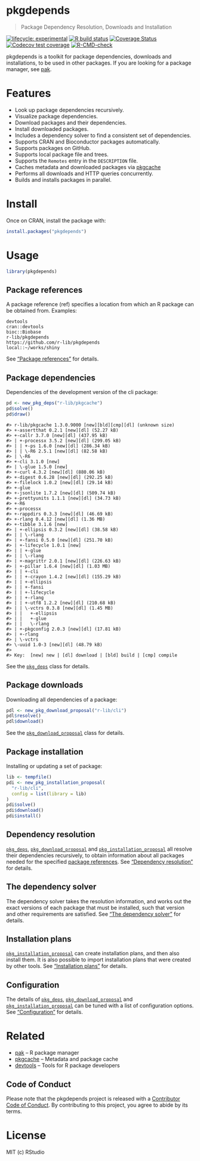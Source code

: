 
<!-- README.md is generated from README.Rmd. Please edit that file -->

# pkgdepends

> Package Dependency Resolution, Downloads and Installation

<!-- badges: start -->

[![lifecycle:
experimental](https://img.shields.io/badge/lifecycle-experimental-orange.svg)](https://lifecycle.r-lib.org/articles/stages.html)
[![R build
status](https://github.com/r-lib/pkgdepends/workflows/R-CMD-check/badge.svg)](https://github.com/r-lib/pkgdepends/actions)
[![Coverage
Status](https://img.shields.io/codecov/c/github/r-lib/pkgdepends/main.svg)](https://codecov.io/github/r-lib/pkgdepends?branch=main)
[![Codecov test
coverage](https://codecov.io/gh/r-lib/pkgdepends/branch/main/graph/badge.svg)](https://app.codecov.io/gh/r-lib/pkgdepends?branch=main)
[![R-CMD-check](https://github.com/r-lib/pkgdepends/actions/workflows/R-CMD-check.yaml/badge.svg)](https://github.com/r-lib/pkgdepends/actions/workflows/R-CMD-check.yaml)
<!-- badges: end -->

pkgdepends is a toolkit for package dependencies, downloads and
installations, to be used in other packages. If you are looking for a
package manager, see [pak](https://github.com/r-lib/pak).

# Features

-   Look up package dependencies recursively.
-   Visualize package dependencies.
-   Download packages and their dependencies.
-   Install downloaded packages.
-   Includes a dependency solver to find a consistent set of
    dependencies.
-   Supports CRAN and Bioconductor packages automatically.
-   Supports packages on GitHub.
-   Supports local package file and trees.
-   Supports the `Remotes` entry in the `DESCRIPTION` file.
-   Caches metadata and downloaded packages via
    [pkgcache](https://github.com/r-lib/pkgcache)
-   Performs all downloads and HTTP queries concurrently.
-   Builds and installs packages in parallel.

# Install

Once on CRAN, install the package with:

``` r
install.packages("pkgdepends")
```

# Usage

``` r
library(pkgdepends)
```

## Package references

A package reference (ref) specifies a location from which an R package
can be obtained from. Examples:

    devtools
    cran::devtools
    bioc::Biobase
    r-lib/pkgdepends
    https://github.com/r-lib/pkgdepends
    local::~/works/shiny

See [“Package
references”](https://r-lib.github.io/pkgdepends/reference/pkg_refs.html)
for details.

## Package dependencies

Dependencies of the development version of the cli package:

``` r
pd <- new_pkg_deps("r-lib/pkgcache")
pd$solve()
pd$draw()
```

    #> r-lib/pkgcache 1.3.0.9000 [new][bld][cmp][dl] (unknown size)
    #> +-assertthat 0.2.1 [new][dl] (52.27 kB)
    #> +-callr 3.7.0 [new][dl] (437.95 kB)
    #> | +-processx 3.5.2 [new][dl] (299.05 kB)
    #> | | +-ps 1.6.0 [new][dl] (286.34 kB)
    #> | | \-R6 2.5.1 [new][dl] (82.58 kB)
    #> | \-R6
    #> +-cli 3.1.0 [new]
    #> | \-glue 1.5.0 [new]
    #> +-curl 4.3.2 [new][dl] (880.06 kB)
    #> +-digest 0.6.28 [new][dl] (292.25 kB)
    #> +-filelock 1.0.2 [new][dl] (29.14 kB)
    #> +-glue
    #> +-jsonlite 1.7.2 [new][dl] (509.74 kB)
    #> +-prettyunits 1.1.1 [new][dl] (34.73 kB)
    #> +-R6
    #> +-processx
    #> +-rappdirs 0.3.3 [new][dl] (46.69 kB)
    #> +-rlang 0.4.12 [new][dl] (1.36 MB)
    #> +-tibble 3.1.6 [new]
    #> | +-ellipsis 0.3.2 [new][dl] (38.58 kB)
    #> | | \-rlang
    #> | +-fansi 0.5.0 [new][dl] (251.70 kB)
    #> | +-lifecycle 1.0.1 [new]
    #> | | +-glue
    #> | | \-rlang
    #> | +-magrittr 2.0.1 [new][dl] (226.63 kB)
    #> | +-pillar 1.6.4 [new][dl] (1.03 MB)
    #> | | +-cli
    #> | | +-crayon 1.4.2 [new][dl] (155.29 kB)
    #> | | +-ellipsis
    #> | | +-fansi
    #> | | +-lifecycle
    #> | | +-rlang
    #> | | +-utf8 1.2.2 [new][dl] (210.68 kB)
    #> | | \-vctrs 0.3.8 [new][dl] (1.45 MB)
    #> | |   +-ellipsis
    #> | |   +-glue
    #> | |   \-rlang
    #> | +-pkgconfig 2.0.3 [new][dl] (17.81 kB)
    #> | +-rlang
    #> | \-vctrs
    #> \-uuid 1.0-3 [new][dl] (48.79 kB)
    #> 
    #> Key:  [new] new | [dl] download | [bld] build | [cmp] compile

See the
[`pkg_deps`](https://r-lib.github.io/pkgdepends/reference/pkg_deps.html)
class for details.

## Package downloads

Downloading all dependencies of a package:

``` r
pdl <- new_pkg_download_proposal("r-lib/cli")
pdl$resolve()
pdl$download()
```

See the
[`pkg_download_proposal`](https://r-lib.github.io/pkgdepends/reference/pkg_download_proposal.html)
class for details.

## Package installation

Installing or updating a set of package:

``` r
lib <- tempfile()
pdi <- new_pkg_installation_proposal(
  "r-lib/cli",
  config = list(library = lib)
)
pdi$solve()
pdi$download()
pdi$install()
```

## Dependency resolution

[`pkg_deps`](https://r-lib.github.io/pkgdepends/reference/pkg_deps.html),
[`pkg_download_proposal`](https://r-lib.github.io/pkgdepends/reference/pkg_download_proposal.html)
and
[`pkg_installation_proposal`](https://r-lib.github.io/pkgdepends/reference/pkg_installation_proposal.html)
all resolve their dependencies recursively, to obtain information about
all packages needed for the specified [package
references](https://r-lib.github.io/pkgdepends/reference/pkg_refs.html).
See [“Dependency
resolution”](https://r-lib.github.io/pkgdepends/reference/pkg_resolution.html)
for details.

## The dependency solver

The dependency solver takes the resolution information, and works out
the exact versions of each package that must be installed, such that
version and other requirements are satisfied. See [“The dependency
solver”](https://r-lib.github.io/pkgdepends/reference/pkg_solution.html)
for details.

## Installation plans

[`pkg_installation_proposal`](https://r-lib.github.io/pkgdepends/reference/pkg_installation_proposal.html)
can create installation plans, and then also install them. It is also
possible to import installation plans that were created by other tools.
See [“Installation
plans”](https://r-lib.github.io/pkgdepends/reference/install_plans.html)
for details.

## Configuration

The details of
[`pkg_deps`](https://r-lib.github.io/pkgdepends/reference/pkg_deps.html),
[`pkg_download_proposal`](https://r-lib.github.io/pkgdepends/reference/pkg_download_proposal.html)
and
[`pkg_installation_proposal`](https://r-lib.github.io/pkgdepends/reference/pkg_installation_proposal.html)
can be tuned with a list of configuration options. See
[“Configuration”](https://r-lib.github.io/pkgdepends/reference/pkg_config.html)
for details.

# Related

-   [pak](https://github.com/r-lib/pak) – R package manager
-   [pkgcache](https://github.com/r-lib/pkgcache) – Metadata and package
    cache
-   [devtools](https://github.com/r-lib/devtools) – Tools for R package
    developers

## Code of Conduct

Please note that the pkgdepends project is released with a [Contributor
Code of
Conduct](https://https://r-lib.github.io/pkgdepends/CODE_OF_CONDUCT.html).
By contributing to this project, you agree to abide by its terms.

# License

MIT (c) RStudio
